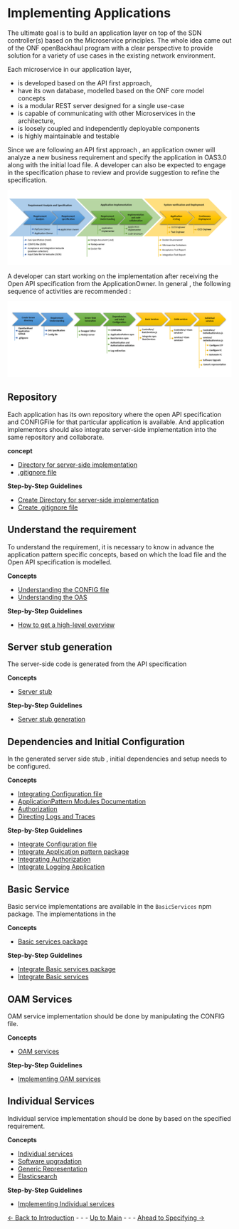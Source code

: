 # Implementing Applications

The ultimate goal is to build an application layer on top of the SDN controller(s) based on the Microservice principles. The whole idea came out of the ONF openBackhaul program with a clear perspective to provide solution for a variety of use cases in the existing network environment.

Each microservice in our application layer,
* is developed based on the API first approach,
* have its own database, modelled based on the ONF core model concepts
* is a modular REST server designed for a single use-case
* is capable of communicating with other Microservices in the architecture,
* is loosely coupled and independently deployable components
* is highly maintainable and testable

Since we are following an API first approach , an application owner will analyze a new business requirement and specify the application in OAS3.0 along with the initial load file. A developer can also be expected to engage in the specification phase to review and provide suggestion to refine the specification.

  ![OverviewOfTheProcess](./ConceptOfImplementingApplications/Images/OverviewOfTheProcess.png) 

A developer can start working on the implementation after receiving the Open API specification from the ApplicationOwner. In general , the following sequence of activities are recommended :

  ![OverviewOfDevelopmentProcess](./ConceptOfImplementingApplications/Images/OverviewOfDevelopmentProcess.png) 

## Repository
Each application has its own repository where the open API specification and CONFIGFile for that particular application is available. And application implementors should also integrate server-side implementation into the same repository and collaborate. 

**concept**
* [Directory for server-side implementation](./ConceptOfDirectoryForServer/ConceptOfDirectoryForServer.md)
* [.gitignore file](./ConceptOfGitIgnoreFile/ConceptOfGitIgnoreFile.md)

**Step-by-Step Guidelines**
* [Create Directory for server-side implementation](./Steps2CreateDirectoryForServer/Steps2CreateDirectoryForServer.md)
* [Create .gitignore file](./Steps2CreateGitIgnoreFile/Steps2CreateGitIgnoreFile.md)

## Understand the requirement

To understand the requirement, it is necessary to know in advance the application pattern specific concepts, based on which the load file and the Open API specification is modelled.

**Concepts**
* [Understanding the CONFIG file](./ConceptOfUnderstandingTheConfigFile/ConceptOfUnderstandingTheConfigFile.md)
* [Understanding the OAS](./ConceptOfUnderstandingTheOAS/ConceptOfUnderstandingTheOAS.md)

**Step-by-Step Guidelines**
* [How to get a high-level overview](./Steps2GetHighLevelOverview/Steps2GetHighLevelOverview.md)

## Server stub generation 

The server-side code is generated from the API specification

**Concepts**
* [Server stub](./ConceptOfGeneratingServerStub/ConceptOfGeneratingServerStub.md)

**Step-by-Step Guidelines**
* [Server stub generation](./Steps2GenerateServerStub/Steps2GenerateServerStub.md)

## Dependencies and Initial Configuration

In the generated server side stub , initial dependencies and setup needs to be configured.

**Concepts**
* [Integrating Configuration file](./ConceptOfIntegratingConfigFile/ConceptOfIntegratingConfigFile.md)
* [ApplicationPattern Modules Documentation](./ApplicationPatternDocumentation/ApplicationPatternDocumentation.md)
* [Authorization](./ConceptOfAuthenticationAuthorization/ConceptOfAuthenticationAuthorization.md)
* [Directing Logs and Traces](./ConceptOfLogDirection/ConceptOfLogDirection.md)

**Step-by-Step Guidelines**
* [Integrate Configuration file](./Steps2IntegrateConfigFile/Steps2IntegrateConfigFile.md)
* [Integrate Application pattern package](./Steps2IntegrateApplicationPatternPackage/Steps2IntegrateApplicationPatternPackage.md)
* [Integrating Authorization](./Steps2SupportAuthenticationAuthorization/Steps2SupportAuthenticationAuthorization.md)
* [Integrate Logging Application](./Steps2IntegrateLoggingApplication/Steps2IntegrateLoggingApplication.md)

## Basic Service

Basic service implementations are available in the `BasicServices` npm package. The implementations in the 

**Concepts**
* [Basic services package](./ConceptOfBasicServices/ConceptOfBasicServices.md)
  
**Step-by-Step Guidelines**
* [Integrate Basic services package](./Steps2IntegrateBasicServicesPackage/Steps2IntegrateBasicServicesPackage.md)
* [Integrate Basic services](./Steps2IntegrateBasicServices/Steps2IntegrateBasicServices.md)
  
## OAM Services

OAM service implementation should be done by manipulating the CONFIG file.

**Concepts**
* [OAM services](./ConceptOfOAMServices/ConceptOfOAMServices.md)
  
**Step-by-Step Guidelines**
* [Implementing OAM services](./Steps2ImplementOAMServices/Steps2ImplementOAMServices.md)

## Individual Services

Individual service implementation should be done by based on the specified requirement.

**Concepts**
* [Individual services](./ConceptOfIndividualServices/ConceptOfIndividualServices.md)
* [Software upgradation](./ConceptOfSoftwareUpgradation/ConceptOfSoftwareUpgradation.md)
* [Generic Representation](./ConceptOfGenericRepresentation/ConceptOfGenericRepresentation.md)
* [Elasticsearch](./ConceptOfElasticsearch//ConceptOfElasticsearch.md)
  
**Step-by-Step Guidelines**
* [Implementing Individual services](./Steps2ImplementIndividualServices/Steps2ImplementIndividualServices.md)  


[<- Back to Introduction](../Introduction/Introduction.md) - - - [Up to Main](../Main.md) - - - [Ahead to Specifying ->](../SpecifyingApplications/SpecifyingApplications.md)
